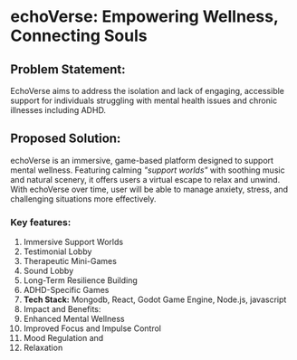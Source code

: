 # echoVerse: Empowering Wellness, Connecting Souls

## Problem Statement: 
EchoVerse aims to address the isolation and lack
of engaging, accessible support for individuals
struggling with mental health issues and chronic
illnesses including ADHD.

## Proposed Solution:
echoVerse is an immersive, game-based
platform designed to support mental
wellness. Featuring calming *"support worlds"*
with soothing music and natural scenery, it
offers users a virtual escape to relax and
unwind. \
With echoVerse over time, user will be able
to manage anxiety, stress, and challenging
situations more effectively.

### Key features:
1. Immersive Support Worlds
2. Testimonial Lobby
3. Therapeutic Mini-Games
4. Sound Lobby
5. Long-Term Resilience Building
6. ADHD-Specific Games
7. **Tech Stack:** Mongodb, React, Godot Game Engine, Node.js, javascript
8. Impact and Benefits:
9. Enhanced Mental Wellness
10. Improved Focus and Impulse Control
11. Mood Regulation and
12. Relaxation
